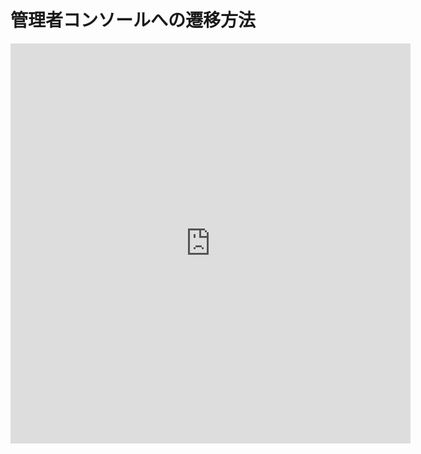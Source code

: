 # 管理者コンソールへの遷移方法

<iframe src="https://scribehow.com/embed/__WmliFst9TUmmwV8BdkU9Uw" width="640" height="640" allowfullscreen frameborder="0"></iframe>